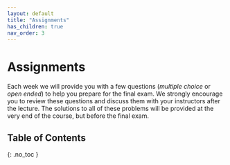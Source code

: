 ```yaml
---
layout: default
title: "Assignments"
has_children: true
nav_order: 3
---
```


# Assignments

Each week we will provide you with a few questions (_multiple choice_ or _open ended_) to help you prepare for the final exam. We strongly encourage you to review these questions and discuss them with your instructors after the lecture. The solutions to all of these problems will be provided at the very end of the course, but before the final exam.

## Table of Contents 

{: .no_toc }

<!-- ## Table of contents
{: .no_toc .text-delta } -->

<!-- 1. TOC
{:toc} -->